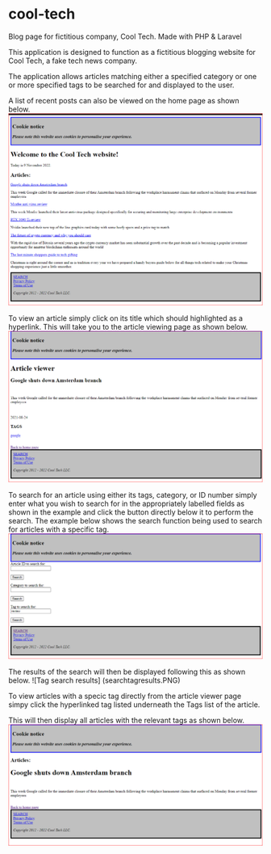 # cool-tech
Blog page for fictitious company, Cool Tech. Made with PHP &amp; Laravel

This application is designed to function as a fictitious blogging website for Cool Tech, a fake tech news company.

The application allows articles matching either a specified category or one or more specified tags to be searched for and displayed to the user. 

A list of recent posts can also be viewed on the home page as shown below.
![Landing page](landingpage.PNG)

To view an article simply click on its title which should highlighted as a hyperlink. This will take you to the article viewing page as shown below.
![Article viewer](articleview.PNG)

To search for an article using either its tags, category, or ID number simply enter what you wish to search for in the appropriately labelled fields as shown in the example and click the button directly below it to perform the search. The example below shows the search function being used to search for articles with a specific tag.
![Tag search](searchpage.PNG)

The results of the search will then be displayed following this as shown below.
![Tag search results] (searchtagresults.PNG) 

To view articles with a specic tag directly from the article viewer page simpy click the hyperlinked tag listed underneath the Tags list of the article.

This will then display all articles with the relevant tags as shown below.
![Tag filter](tagview.PNG)
